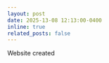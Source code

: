 ```yaml
---
layout: post
date: 2025-13-08 12:13:00-0400
inline: true
related_posts: false
---
```


Website created
